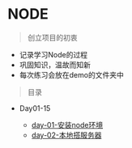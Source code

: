 # NODE

> 创立项目的初衷
* 记录学习Node的过程
* 巩固知识，温故而知新
* 每次练习会放在demo的文件夹中

> 目录
* Day01-15

    * [day-01-安装node环境](./Day01-15/day-01/01-安装node环境.md)
    * [day-02-本地搭服务器](./Day01-15/day-02/01-本地搭服务器.md)

